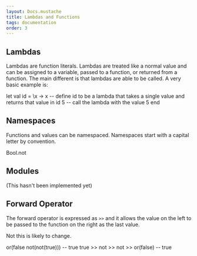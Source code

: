 ```yaml
---
layout: Docs.mustache
title: Lambdas and Functions
tags: documentation
order: 3
---
```


## Lambdas

Lambdas are function literals.
Lambdas are treated like a normal value and can be assigned to a variable, passed to a function, or returned from a function.
The main different is that lambdas are able to be called.
A very basic example is:

<wander-code>
  let 
    val id = \x -> x -- define id to be a lambda that takes a single value and returns that value
  in
    id 5             -- call the lambda with the value 5
  end
</wander-code>

## Namespaces

Functions and values can be namespaced.
Namespaces start with a capital letter by convention.

<wander-code>
Bool.not
</wander-code>

## Modules

(This hasn't been implemented yet)

## Forward Operator

The forward operator is expressed as `>>` and it allows the value on the left to be passed to the function on the right as the last value.

Not this is likely to change.

<wander-code>
or(false not(not(true)))        -- true
true >> not >> not >> or(false) -- true
</wander-code>
